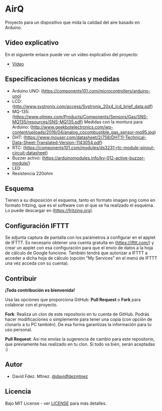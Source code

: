# AirQ
Proyecto para un dispositivo que mida la calidad del aire basado en Arduino.

## Vídeo explicativo

En el siguiente enlace puede ver un vídeo explicativo del proyecto:

* [Vídeo](https://youtu.be/zPH9kVz46p4)

## Especificaciones técnicas y medidas
* Arduino UNO: (https://components101.com/microcontrollers/arduino-uno)
* LCD: (http://www.systronix.com/access/Systronix_20x4_lcd_brief_data.pdf)
* MQ-135: (https://www.olimex.com/Products/Components/Sensors/Gas/SNS-MQ135/resources/SNS-MQ135.pdf)
          Medidas con la montura para Arduino: (http://www.geekbotelectronics.com/wp-content/uploads/2016/04/analog_cocombustible_gas_sensor-mq95.jpg)
* DHT: (https://www.mouser.com/datasheet/2/758/DHT11-Technical-Data-Sheet-Translated-Version-1143054.pdf)    
* RTC: (https://components101.com/modules/ds3231-rtc-module-pinout-circuit-datasheet)
* Buzzer activo: (https://arduinomodules.info/ky-012-active-buzzer-module/)
* LED
* Resistencia 220ohm

## Esquema
Tienen a su disposición el esquema, tanto en formato imagen png como en formato fritzing, que es el software con el que se ha realizado el esquema. Lo puede descargar en (https://fritzing.org).

## Configuración IFTTT
Se adjunta captura de pantalla con los parámetros a configurar en el applet de IFTTT. Es necesario obtener una cuenta gratuíta en (https://ifttt.com/) y crear un applet con esa configuración para que el envío de datos a la hoja de cálculo de Google funcione. También tendrá que autorizar a IFTTT a acceder a dicha hoja de cálculo (opción "My Services" en el menú de IFTTT una vez acceda con su cuenta).

## Contribuir

**¡Toda contribución es bienvenida!**

Usa las opciones que proporciona GitHub: **Pull Request** o **Fork** para colaborar con el proyecto.

**Fork**: Realiza un clon de este repositorio en tu cuenta de GitHub. Podrás hacer modificaciones o simplemente para tener una copia (con opción de clonarlo a tu PC también). De esa forma garantizas la información para tu uso personal.

**Pull Request**: Así me envías la sugerencia de cambio para este repositorio, que previamente has realizado en tu clon. Si todo va bien, serán aceptadas :)

## Autor

- David Fdez. Mtnez. [@davidfdezmtnez](https://twitter.com/davidfdezmtnez) 

## Licencia

Bajo MIT License - ver [LICENSE](LICENSE) para más detalles.
